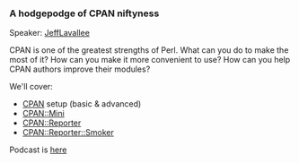 ### A hodgepodge of CPAN niftyness

Speaker:  [JeffLavallee](/JeffLavallee)

CPAN is one of the greatest strengths of Perl.  What can you do to make the most of it?  How can you make it more convenient to use?  How can you help CPAN authors improve their modules?

We'll cover:

* [CPAN](http://search.cpan.org/dist/CPAN) setup (basic & advanced)
* [CPAN::Mini](http://search.cpan.org/dist/CPAN-Mini)
* [CPAN::Reporter](http://search.cpan.org/dist/CPAN-Reporter)
* [CPAN::Reporter::Smoker](http://search.cpan.org/dist/CPAN-Reporter-Smoker)

Podcast is [here](http://pdxpm.podasp.com/archive.html?pname=meetings.xml)

